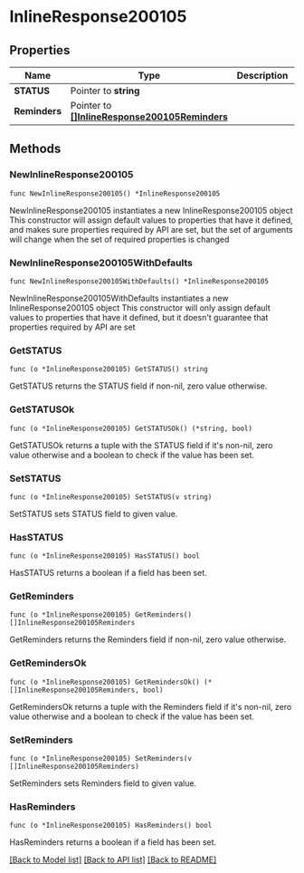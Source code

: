 # InlineResponse200105

## Properties

Name | Type | Description | Notes
------------ | ------------- | ------------- | -------------
**STATUS** | Pointer to **string** |  | [optional] 
**Reminders** | Pointer to [**[]InlineResponse200105Reminders**](InlineResponse200105Reminders.md) |  | [optional] 

## Methods

### NewInlineResponse200105

`func NewInlineResponse200105() *InlineResponse200105`

NewInlineResponse200105 instantiates a new InlineResponse200105 object
This constructor will assign default values to properties that have it defined,
and makes sure properties required by API are set, but the set of arguments
will change when the set of required properties is changed

### NewInlineResponse200105WithDefaults

`func NewInlineResponse200105WithDefaults() *InlineResponse200105`

NewInlineResponse200105WithDefaults instantiates a new InlineResponse200105 object
This constructor will only assign default values to properties that have it defined,
but it doesn't guarantee that properties required by API are set

### GetSTATUS

`func (o *InlineResponse200105) GetSTATUS() string`

GetSTATUS returns the STATUS field if non-nil, zero value otherwise.

### GetSTATUSOk

`func (o *InlineResponse200105) GetSTATUSOk() (*string, bool)`

GetSTATUSOk returns a tuple with the STATUS field if it's non-nil, zero value otherwise
and a boolean to check if the value has been set.

### SetSTATUS

`func (o *InlineResponse200105) SetSTATUS(v string)`

SetSTATUS sets STATUS field to given value.

### HasSTATUS

`func (o *InlineResponse200105) HasSTATUS() bool`

HasSTATUS returns a boolean if a field has been set.

### GetReminders

`func (o *InlineResponse200105) GetReminders() []InlineResponse200105Reminders`

GetReminders returns the Reminders field if non-nil, zero value otherwise.

### GetRemindersOk

`func (o *InlineResponse200105) GetRemindersOk() (*[]InlineResponse200105Reminders, bool)`

GetRemindersOk returns a tuple with the Reminders field if it's non-nil, zero value otherwise
and a boolean to check if the value has been set.

### SetReminders

`func (o *InlineResponse200105) SetReminders(v []InlineResponse200105Reminders)`

SetReminders sets Reminders field to given value.

### HasReminders

`func (o *InlineResponse200105) HasReminders() bool`

HasReminders returns a boolean if a field has been set.


[[Back to Model list]](../README.md#documentation-for-models) [[Back to API list]](../README.md#documentation-for-api-endpoints) [[Back to README]](../README.md)


